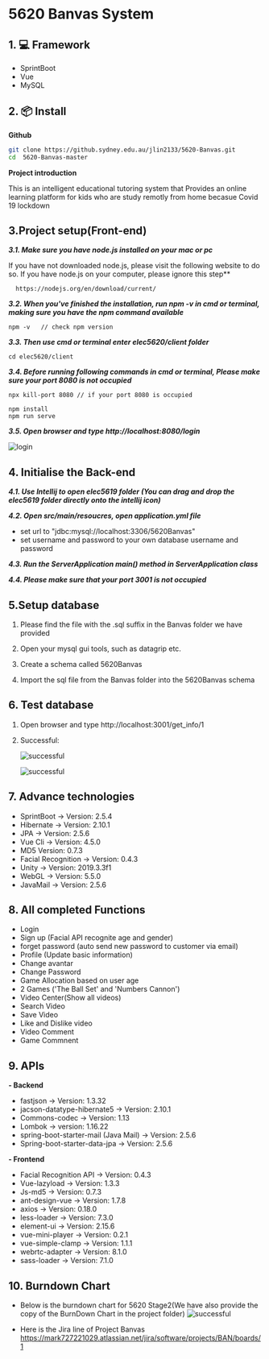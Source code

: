 # 5620 Banvas System


## 1. 💻 Framework

- SprintBoot
- Vue
- MySQL

## 2. 📦 Install

**Github**
```bash
git clone https://github.sydney.edu.au/jlin2133/5620-Banvas.git
cd  5620-Banvas-master
```

**Project introduction**

This is an intelligent educational tutoring system that Provides an online learning platform for kids who are study remotly from home becasue Covid 19 lockdown

## 3.Project setup(Front-end)

***3.1. Make sure you have node.js installed on your mac or pc***

  If you have not downloaded node.js, please visit the following website to do so. If you have node.js on your computer, please ignore this step**

   ```
     https://nodejs.org/en/download/current/
   ```
  ***3.2. When you've finished the installation, run npm -v in cmd or terminal, making sure you have the npm command available***

   ```
   npm -v   // check npm version
   ```

 ***3.3. Then use cmd or terminal enter elec5620/client folder***
```
cd elec5620/client 
```

***3.4. Before running following commands in cmd or terminal, Please make sure your port 8080 is not occupied***

```
npx kill-port 8080 // if your port 8080 is occupied

npm install
npm run serve
```
***3.5. Open browser and type http://localhost:8080/login***

  ![login](https://github.sydney.edu.au/jlin2133/5620-Banvas/blob/master/README%20image/login.png)
   


## 4. Initialise the Back-end

***4.1. Use Intellij to open elec5619 folder (You can drag and drop the elec5619 folder directly onto the intellij icon)***

 ***4.2. Open src/main/resoucres, open application.yml file***

   - set url to "jdbc:mysql://localhost:3306/5620Banvas"
   - set username and password to your own database username and password

***4.3. Run the ServerApplication main() method in ServerApplication class***

***4.4. Please make sure that your port 3001 is not occupied***



## 5.Setup database

1. Please find the file with the .sql suffix in the Banvas folder we have provided

2. Open your mysql gui tools, such as datagrip etc.

3. Create a schema called 5620Banvas

4. Import the sql file from the Banvas folder into the 5620Banvas schema


## 6. Test database

1. Open browser and type http://localhost:3001/get_info/1
2. Successful:
   
   ![successful](https://github.sydney.edu.au/jlin2133/5620-Banvas/blob/master/README%20image/successful1.png)

   ![successful](https://github.sydney.edu.au/jlin2133/5620-Banvas/blob/master/README%20image/successful2.png)



## 7. Advance technologies

- SprintBoot   -> Version: 2.5.4
- Hibernate  -> Version: 2.10.1
- JPA  -> Version: 2.5.6
- Vue Cli  -> Version: 4.5.0
- MD5   Version: 0.7.3
- Facial Recognition  -> Version: 0.4.3
- Unity  -> Version: 2019.3.3f1
- WebGL    -> Version: 5.5.0
- JavaMail  -> Version: 2.5.6


## 8. All completed Functions

- Login 
- Sign up (Facial API recognite age and gender)
- forget password (auto send new password to customer via email)
- Profile (Update basic information)
- Change avantar
- Change Password
- Game Allocation based on user age
- 2 Games ('The Ball Set' and 'Numbers Cannon')
- Video Center(Show all videos)
- Search Video
- Save Video
- Like and Dislike video
- Video Comment 
- Game Commnent


## 9. APIs

**- Backend**
  - fastjson  -> Version: 1.3.32
  - jacson-datatype-hibernate5 -> Version: 2.10.1
  - Commons-codec -> Version: 1.13
  - Lombok -> version: 1.16.22
  - spring-boot-starter-mail (Java Mail) -> Version: 2.5.6
  - Spring-boot-starter-data-jpa -> Version: 2.5.6

**- Frontend**
  - Facial Recognition API -> Version: 0.4.3
  - Vue-lazyload -> Version: 1.3.3
  - Js-md5 -> Version: 0.7.3
  - ant-design-vue -> Version: 1.7.8
  - axios -> Version: 0.18.0
  - less-loader -> Version: 7.3.0
  - element-ui -> Version: 2.15.6
  - vue-mini-player -> Version: 0.2.1
  - vue-simple-clamp -> Version: 1.1.1
  - webrtc-adapter -> Version: 8.1.0
  - sass-loader -> Version: 7.1.0

## 10. Burndown Chart
   - Below is the burndown chart for 5620 Stage2(We have also provide the copy of the BurnDown Chart in the project folder)
   ![successful](https://github.sydney.edu.au/jlin2133/5620-Banvas/blob/master/README%20image/BurnDownChart.png)

   - Here is the Jira line of Project Banvas
      https://mark727221029.atlassian.net/jira/software/projects/BAN/boards/1